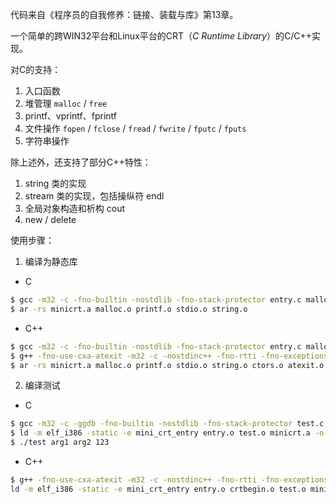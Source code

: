 代码来自《程序员的自我修养：链接、装载与库》第13章。

一个简单的跨WIN32平台和Linux平台的CRT（*C Runtime Library*）的C/C++实现。

对C的支持：

1. 入口函数
2. 堆管理 `malloc` / `free`
3. printf、vprintf、fprintf
4. 文件操作 `fopen` / `fclose` / `fread` / `fwrite` / `fputc` / `fputs`
5. 字符串操作

除上述外，还支持了部分C++特性：

1. string 类的实现
2. stream 类的实现，包括操纵符 endl
3. 全局对象构造和析构 cout
4. new / delete

使用步骤：

1. 编译为静态库

* C
```bash
$ gcc -m32 -c -fno-builtin -nostdlib -fno-stack-protector entry.c malloc.c stdio.c string.c printf.c
$ ar -rs minicrt.a malloc.o printf.o stdio.o string.o
```

* C++
```bash
$ gcc -m32 -c -fno-builtin -nostdlib -fno-stack-protector entry.c malloc.c stdio.c string.c printf.c atexit.c
$ g++ -fno-use-cxa-atexit -m32 -c -nostdinc++ -fno-rtti -fno-exceptions -fno-builtin -nostdlib -fno-stack-protector crtbegin.cpp crtend.cpp new_delete.cpp iostream.cpp ctors.cpp
$ ar -rs minicrt.a malloc.o printf.o stdio.o string.o ctors.o atexit.o iostream.o new_delete.o
```

2. 编译测试

* C
```bash
$ gcc -m32 -c -ggdb -fno-builtin -nostdlib -fno-stack-protector test.c
$ ld -m elf_i386 -static -e mini_crt_entry entry.o test.o minicrt.a -o test
$ ./test arg1 arg2 123
```

* C++
```bash
$ g++ -fno-use-cxa-atexit -m32 -c -nostdinc++ -fno-rtti -fno-exceptions -fno-builtin -nostdlib -fno-stack-protector test.cpp
ld -m elf_i386 -static -e mini_crt_entry entry.o crtbegin.o test.o minicrt.a crtend.o -o test
```
